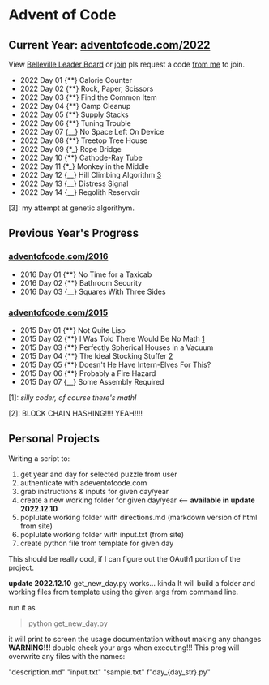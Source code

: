 # Advent of Code

## Current Year: [adventofcode.com/2022](https://adventofcode.com/2022)

View [Belleville Leader Board](https://adventofcode.com/2022/leaderboard/private/view/2588518) or [join](https://adventofcode.com/2022/leaderboard/private) pls request a code [from me](mailto:greg.denyes@gmail.com) to join.

- 2022 Day 01 {**} Calorie Counter
- 2022 Day 02 {**} Rock, Paper, Scissors
- 2022 Day 03 {**} Find the Common Item
- 2022 Day 04 {**} Camp Cleanup
- 2022 Day 05 {**} Supply Stacks
- 2022 Day 06 {**} Tuning Trouble
- 2022 Day 07 {__} No Space Left On Device
- 2022 Day 08 {**} Treetop Tree House
- 2022 Day 09 {*_} Rope Bridge
- 2022 Day 10 {**} Cathode-Ray Tube
- 2022 Day 11 {*_} Monkey in the Middle
- 2022 Day 12 {__} Hill Climbing Algorithm [3](#3)
- 2022 Day 13 {__} Distress Signal
- 2022 Day 14 {__} Regolith Reservoir

[3]: my attempt at genetic algorithym.


## Previous Year's Progress

### [adventofcode.com/2016](https://adventofcode.com/2016)

- 2016 Day 01 {**} No Time for a Taxicab
- 2016 Day 02 {**} Bathroom Security
- 2016 Day 03 {__} Squares With Three Sides

### [adventofcode.com/2015](https://adventofcode.com/2015)

- 2015 Day 01 {**} Not Quite Lisp
- 2015 Day 02 {**} I Was Told There Would Be No Math [1](#1)
- 2015 Day 03 {**} Perfectly Spherical Houses in a Vacuum
- 2015 Day 04 {**} The Ideal Stocking Stuffer [2](#2)
- 2015 Day 05 {**} Doesn't He Have Intern-Elves For This?
- 2015 Day 06 {**} Probably a Fire Hazard
- 2015 Day 07 {__} Some Assembly Required

[1]: *silly coder, of course there's math!*

[2]: BLOCK CHAIN HASHING!!!! YEAH!!!!

## Personal Projects

Writing a script to:

1. get year and day for selected puzzle from user
2. authenticate with adeventofcode.com
3. grab instructions & inputs for given day/year
4. create a new working folder for given day/year <-- **available in update 2022.12.10**
5. poplulate working folder with directions.md (markdown version of html from site)
6. poplulate working folder with input.txt (from site)
7. create python file from template for given day

This should be really cool, if I can figure out the OAuth1 portion of the project.

**update 2022.12.10**
get_new_day.py works... kinda
It will build a folder and working files from template using the given args from command line.

run it as
  >python get_new_day.py

it will print to screen the usage documentation without making any changes
**WARNING!!!**
double check your args when executing!!!
This prog will overwrite any files with the names:

  "description.md"
  "input.txt"
  "sample.txt"
  f"day_{day_str}.py"
